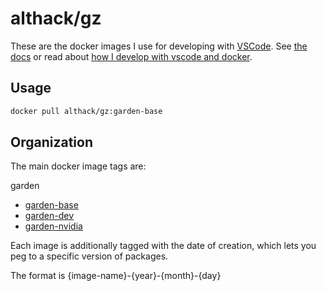 # althack/gz

These are the docker images I use for developing with [VSCode](https://code.visualstudio.com/).
See [the docs](https://athackst.github.io/dockerfiles) or read about  [how I develop with vscode and docker](https://www.allisonthackston.com/articles/docker_development.html).

## Usage

```bash
docker pull althack/gz:garden-base
```

## Organization

The main docker image tags are:


garden
  
* [garden-base](https://github.com/athackst/dockerfiles/blob/main/gz/garden.Dockerfile)
* [garden-dev](https://github.com/athackst/dockerfiles/blob/main/gz/garden.Dockerfile)
* [garden-nvidia](https://github.com/athackst/dockerfiles/blob/main/gz/garden.Dockerfile)


Each image is additionally tagged with the date of creation, which lets you peg to a specific version of packages.

The format is {image-name}-{year}-{month}-{day}